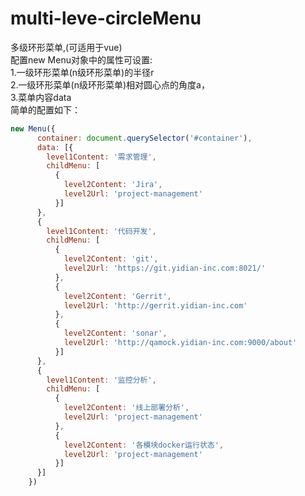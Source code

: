 # multi-leve-circleMenu
多级环形菜单,(可适用于vue)                   
配置new Menu对象中的属性可设置:                                                                                                   
1.一级环形菜单(n级环形菜单)的半径r                                                                                                 
2.一级环形菜单(n级环形菜单)相对圆心点的角度a，                                                                                       
3.菜单内容data                                                                                                                   
简单的配置如下： 
```js
new Menu({                                                                                                                     
      container: document.querySelector('#container'),                                                    
      data: [{ 
        level1Content: '需求管理',
        childMenu: [
          {
            level2Content: 'Jira',
            level2Url: 'project-management'
          }]
      },
      {
        level1Content: '代码开发',
        childMenu: [
          {
            level2Content: 'git',
            level2Url: 'https://git.yidian-inc.com:8021/'
          },
          {
            level2Content: 'Gerrit',
            level2Url: 'http://gerrit.yidian-inc.com'
          },
          {
            level2Content: 'sonar',
            level2Url: 'http://qamock.yidian-inc.com:9000/about'
          }]
      },
      {
        level1Content: '监控分析',
        childMenu: [
          {
            level2Content: '线上部署分析',
            level2Url: 'project-management'
          },
          {
            level2Content: '各模块docker运行状态',
            level2Url: 'project-management'
          }]
      }]
    })
```
